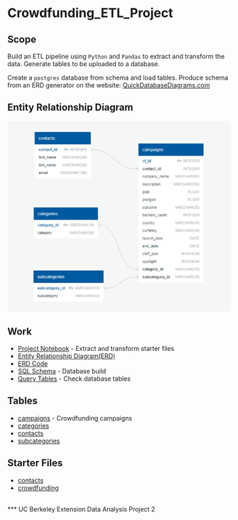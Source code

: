 # Crowdfunding_ETL_Project

## Scope

Build an ETL pipeline using `Python` and `Pandas` to extract and transform the data. Generate tables to be uploaded to a database. 

Create a `postgres` database from schema and load tables. Produce schema from an ERD generator on the website: [QuickDatabaseDiagrams.com](quickdatabasediagrams.com)

## Entity Relationship Diagram
![ERD Image](Images/Crowdfunding_Schema.PNG)  
  
## Work

- [Project Notebook](https://github.com/StarkArk/Crowdfunding_ETL_Project/blob/main/ETL_Mini_Project_Code.ipynb) - Extract and transform starter files
- [Entity Relationship Diagram(ERD)](https://github.com/StarkArk/Crowdfunding_ETL_Project/blob/main/Images/Crowdfunding_Schema.PNG)
- [ERD Code](https://github.com/StarkArk/Crowdfunding_ETL_Project/blob/main/Images/QDBD_schema_code.PNG)
- [SQL Schema](https://github.com/StarkArk/Crowdfunding_ETL_Project/blob/main/Resources/Schema.sql) - Database build
- [Query Tables](https://github.com/StarkArk/Crowdfunding_ETL_Project/blob/main/Resources/table_query.sql) - Check database tables

## Tables

- [campaigns](https://github.com/StarkArk/Crowdfunding_ETL_Project/blob/main/Resources/campaign.csv) - Crowdfunding campaigns
- [categories](https://github.com/StarkArk/Crowdfunding_ETL_Project/blob/main/Resources/category.csv)
- [contacts](https://github.com/StarkArk/Crowdfunding_ETL_Project/blob/main/Resources/contacts.csv)
- [subcategories](https://github.com/StarkArk/Crowdfunding_ETL_Project/blob/main/Resources/subcategory.csv)

## Starter Files

- [contacts](https://github.com/StarkArk/Crowdfunding_ETL_Project/blob/main/Resources/contacts.xlsx)
- [crowdfunding](https://github.com/StarkArk/Crowdfunding_ETL_Project/blob/main/Resources/crowdfunding.xlsx)


<br>
*** UC Berkeley Extension Data Analysis Project 2
